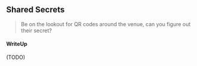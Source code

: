 ## Shared Secrets

> Be on the lookout for QR codes around the venue, can you figure out their secret?

#### WriteUp

(TODO)